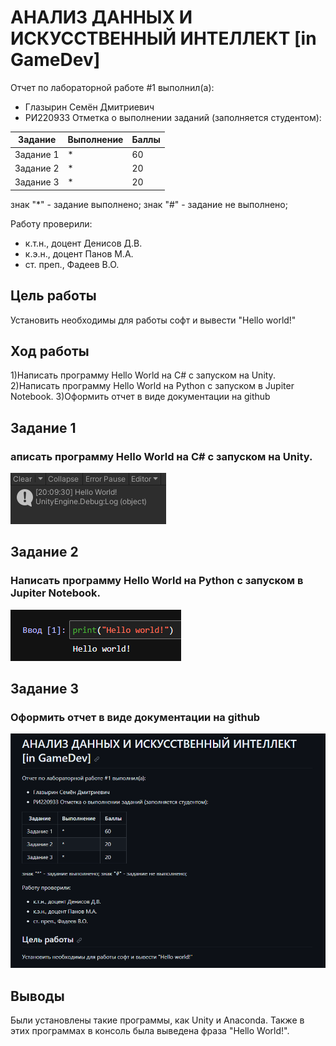 # АНАЛИЗ ДАННЫХ И ИСКУССТВЕННЫЙ ИНТЕЛЛЕКТ [in GameDev]
Отчет по лабораторной работе #1 выполнил(а):
- Глазырин Семён Дмитриевич
- РИ220933
Отметка о выполнении заданий (заполняется студентом):

| Задание | Выполнение | Баллы |
| ------ | ------ | ------ |
| Задание 1 | * | 60 |
| Задание 2 | * | 20 |
| Задание 3 | * | 20 |

знак "*" - задание выполнено; знак "#" - задание не выполнено;

Работу проверили:
- к.т.н., доцент Денисов Д.В.
- к.э.н., доцент Панов М.А.
- ст. преп., Фадеев В.О.

## Цель работы
Установить необходимы для работы софт и вывести "Hello world!"

## Ход работы
1)Написать программу Hello World на C# с запуском на Unity. 
2)Написать программу Hello World на Python с запуском в Jupiter Notebook. 
3)Оформить отчет в виде документации на github 

## Задание 1
### аписать программу Hello World на C# с запуском на Unity. 
![alt text](https://github.com/SemenGlazyrin/Unity/blob/main/1.png)

## Задание 2
### Написать программу Hello World на Python с запуском в Jupiter Notebook. 
![alt text](https://github.com/SemenGlazyrin/Unity/blob/main/2.png)

## Задание 3
### Оформить отчет в виде документации на github 
![alt text](https://github.com/SemenGlazyrin/Unity/blob/main/3.png)

## Выводы
Были установлены такие программы, как Unity и Anaconda. Также в этих программах в консоль была выведена фраза "Hello World!".
